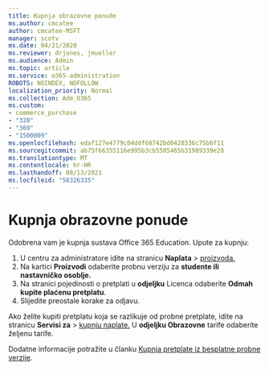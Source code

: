 ```yaml
---
title: Kupnja obrazovne ponude
ms.author: cmcatee
author: cmcatee-MSFT
manager: scotv
ms.date: 04/21/2020
ms.reviewer: drjones, jmueller
ms.audience: Admin
ms.topic: article
ms.service: o365-administration
ROBOTS: NOINDEX, NOFOLLOW
localization_priority: Normal
ms.collection: Adm_O365
ms.custom:
- commerce_purchase
- "328"
- "369"
- "1500009"
ms.openlocfilehash: edaf127e4779c04ddf68742bd0428336c75b6f11
ms.sourcegitcommit: ab75f66355116e995b3cb5505465b31989339e28
ms.translationtype: MT
ms.contentlocale: hr-HR
ms.lasthandoff: 08/13/2021
ms.locfileid: "58326335"
---
```

# <a name="how-to-purchase-an-education-offer"></a>Kupnja obrazovne ponude

Odobrena vam je kupnja sustava Office 365 Education. Upute za kupnju:
  
1. U centru za administratore idite na stranicu **Naplata** \> [proizvoda.](https://go.microsoft.com/fwlink/p/?linkid=842054)
2. Na kartici **Proizvodi** odaberite probnu verziju za **studente ili nastavničko osoblje.**
3. Na stranici pojedinosti o pretplati u **odjeljku** Licenca odaberite **Odmah kupite plaćenu pretplatu**.
4. Slijedite preostale korake za odjavu.

Ako želite kupiti pretplatu koja se razlikuje od probne pretplate, idite na stranicu **Servisi za** \> [kupnju naplate.](https://go.microsoft.com/fwlink/p/?linkid=868433) U **odjeljku Obrazovne** tarife odaberite željenu tarife.

Dodatne informacije potražite u članku [Kupnja pretplate iz besplatne probne verzije](https://docs.microsoft.com/microsoft-365/commerce/try-or-buy-microsoft-365#buy-a-subscription-from-your-free-trial).